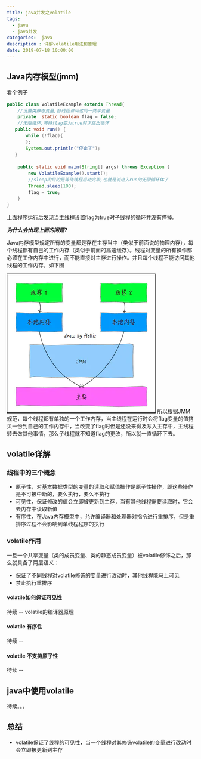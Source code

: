 ```yaml
---
title: java并发之volatile
tags:
  - java
  - java并发
categories:  java
description : 详解volatile用法和原理
date: 2019-07-18 10:00:00
---
```


## Java内存模型(jmm)
看个例子
```java
public class VolatileExample extends Thread{
    //设置类静态变量,各线程访问这同一共享变量
    private  static boolean flag = false;
    //无限循环,等待flag变为true时才跳出循环
   public void run() {
       while (!flag){
       };
       System.out.println("停止了");
   }

    public static void main(String[] args) throws Exception {
        new VolatileExample().start();
        //sleep的目的是等待线程启动完毕,也就是说进入run的无限循环体了
        Thread.sleep(100);
        flag = true;
    }
}
```
上面程序运行后发现当主线程设置flag为true时子线程的循环并没有停掉。

***为什么会出现上面的问题?***

Java内存模型规定所有的变量都是存在主存当中（类似于前面说的物理内存），每个线程都有自己的工作内存（类似于前面的高速缓存）。线程对变量的所有操作都必须在工作内存中进行，而不能直接对主存进行操作。并且每个线程不能访问其他线程的工作内存。如下图

![](volatile/1.png)
所以根据JMM规范，每个线程都有单独的一个工作内存，当主线程在运行时会将flag变量的值拷贝一份到自己的工作内存中，当改变了flag时但是还没来得及写入主存中，主线程转去做其他事情，那么子线程就不知道flag的更改，所以就一直循环下去。

## volatile详解
### 线程中的三个概念
- 原子性，对基本数据类型的变量的读取和赋值操作是原子性操作，即这些操作是不可被中断的，要么执行，要么不执行
- 可见性，保证修改的值会立即被更新到主存，当有其他线程需要读取时，它会去内存中读取新值
- 有序性，在Java内存模型中，允许编译器和处理器对指令进行重排序，但是重排序过程不会影响到单线程程序的执行
### volatile作用
一旦一个共享变量（类的成员变量、类的静态成员变量）被volatile修饰之后，那么就具备了两层语义：
- 保证了不同线程对volatile修饰的变量进行改动时，其他线程能马上可见
- 禁止执行重排序
#### volatile如何保证可见性
待续 -- volatile的编译器原理
#### volatile 有序性
待续 --
#### volatile 不支持原子性
待续 --

## java中使用volatile
待续。。。

## 总结
- volatile保证了线程的可见性，当一个线程对其修饰volatile的变量进行改动时会立即被更新到主存